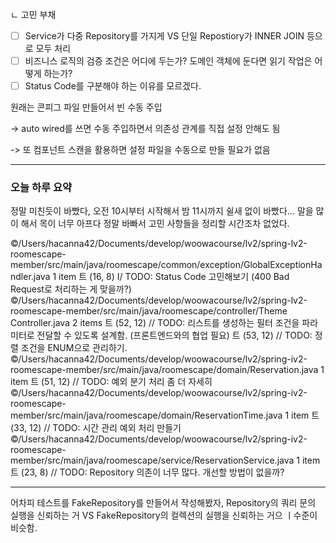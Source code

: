 ㄴ 고민 부채
- [ ] Service가 다중 Repository를 가지게 VS 단일 Repostiory가 INNER JOIN 등으로 모두 처리
- [ ] 비즈니스 로직의 검증 조건은 어디에 두는가? 도메인 객체에 둔다면 읽기 작업은 어떻게 하는가? 
- [ ] Status Code를 구분해야 하는 이유를 모르겠다.

원래는 콘피그 파일 만들어서
빈 수동 주입

-> auto wired를 쓰면 수동 주입하면서 의존성 관계를 직접 설정 안해도 됨

-> 또 컴포넌트 스캔을 활용하면 설정 파일을 수동으로 만들 필요가 없음


---


### 오늘 하루 요약
정말 미친듯이 바빴다, 오전 10시부터 시작해서 밤 11시까지 쉴새 없이 바빴다... 말을 많이 해서 목이 너무 아프다
정말 바빠서 고민 사항들을 정리할 시간조차 없었다. 



©/Users/hacanna42/Documents/develop/woowacourse/lv2/spring-lv2-roomescape-member/src/main/java/roomescape/common/exception/GlobalExceptionHandler.java 1 item
트 (16, 8) I/ TODO: Status Code 고민해보기 (400 Bad Request로 처리하는 게 맞을까?)
©/Users/hacanna42/Documents/develop/woowacourse/lv2/spring-lv2-roomescape-member/src/main/java/roomescape/controller/Theme Controller.java 2 items
트 (52, 12) // TODO: 리스트를 생성하는 필터 조건을 파라미터로 전달할 수 있도록 설계함. (프론트엔드와의 협업 필요)
트 (53, 12) // TODO: 정렬 조건을 ENUM으로 관리하기.
©/Users/hacanna42/Documents/develop/woowacourse/lv2/spring-iv2-roomescape-member/src/main/java/roomescape/domain/Reservation.java 1 item
트 (51, 12) // TODO: 예외 분기 처리 좀 더 자세히
©/Users/hacanna42/Documents/develop/woowacourse/lv2/spring-iv2-roomescape-member/src/main/java/roomescape/domain/ReservationTime.java 1 item
트 (33, 12) // TODO: 시간 관리 예외 처리 만들기
©/Users/hacanna42/Documents/develop/woowacourse/lv2/spring-iv2-roomescape-member/src/main/java/roomescape/service/ReservationService.java 1 item
트 (23, 8) // TODO: Repository 의존이 너무 많다. 개선할 방법이 없을까?



---


어차피 테스트를 FakeRepository를 만들어서 작성해봤자, Repository의 쿼리 문의 실행을 신뢰하는 거 VS FakeRepository의 컬렉션의 실행을 신뢰하는 거으 ㅣ수준이 비슷함.

